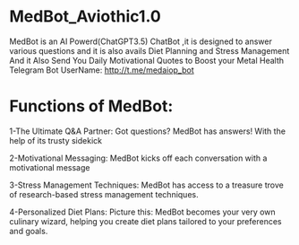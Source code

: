 # MedBot_Aviothic1.0
MedBot is an AI Powerd(ChatGPT3.5) ChatBot ,it is designed to answer various questions and it is also avails Diet Planning and Stress Management And it Also Send You Daily Motivational Quotes to Boost your Metal Health
Telegram Bot UserName:   http://t.me/medaiop_bot
    
# Functions of MedBot:
1-The Ultimate Q&A Partner: Got questions? MedBot has answers! With the help of its trusty sidekick

2-Motivational Messaging: MedBot kicks off each conversation with a motivational message

3-Stress Management Techniques: MedBot has access to a treasure trove of research-based stress management techniques.

4-Personalized Diet Plans: Picture this: MedBot becomes your very own culinary wizard, helping you create diet plans tailored to your preferences and goals.
